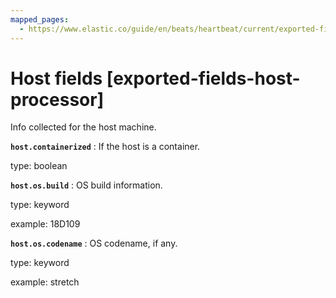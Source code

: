 ```yaml
---
mapped_pages:
  - https://www.elastic.co/guide/en/beats/heartbeat/current/exported-fields-host-processor.html
---
```


# Host fields [exported-fields-host-processor]

Info collected for the host machine.



**`host.containerized`**
:   If the host is a container.

type: boolean


**`host.os.build`**
:   OS build information.

type: keyword

example: 18D109


**`host.os.codename`**
:   OS codename, if any.

type: keyword

example: stretch


